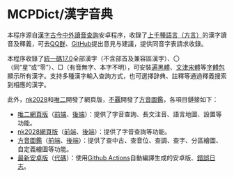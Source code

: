 # MCPDict/漢字音典

本程序源自[漢字古今中外讀音查詢](https://github.com/MaigoAkisame/MCPDict)安卓程序，收錄了[上千種語言（方言）](https://geojson.io/#id=github:osfans/MCPDict/blob/master/tools/%E6%96%B9%E8%A8%80.geojson&map=3.02/37.65/108.48)的漢字讀音及釋義，可去[QQ群](mqqopensdkapi://bizAgent/qm/qr?url=http%3A%2F%2Fqm.qq.com%2Fcgi-bin%2Fqm%2Fqr%3Ffrom%3Dapp%26p%3Dandroid%26jump_from%3Dwebapi%26k%3D-hNzAQCgZQL-uIlhFrxWJ56umCexsmBi)、[GitHub](https://github.com/osfans/MCPDict)提出意見与建議，提供同音字表請求收錄。

本程序收錄了[統一碼17.0](https://www.unicode.org/reports/tr38/tr38-39.html)全部漢字（不含部首及兼容區漢字）、〇（同“星”或“零”）、□（有音無字、本字不明），可安裝[遍黑體](https://github.com/Fitzgerald-Porthmouth-Koenigsegg/Plangothic_Project)、[文津宋體](https://github.com/takushun-wu/WenJinMincho)等[字體包](https://github.com/osfans/MCPDict/releases/tag/fonts)顯示所有漢字。支持多種漢字輸入查詢方式，也可選擇辞典、註釋等通過釋義搜索到相應的漢字。

此外，[nk2028](https://github.com/nk2028)和[唯二](https://github.com/vearvip)開發了網頁版，[不覊](https://github.com/jengzang)開發了[方音圖鑑](https://dialects.yzup.top)，各項目鏈接如下：
- [唯二網頁版](https://mcpdict.vear.vip/)（[前端](https://github.com/vearvip/mcpdict-frontend)、[後端](https://github.com/vearvip/mcpdict-backend)）：提供了字音查詢、長文注音、語言地圖、設置等功能。  
- [nk2028網頁版](https://nk2028.shn.hk/hdqt/)（[前端](https://github.com/nk2028/hdqt)、[後端](https://github.com/nk2028/hdqt-server)）：提供了字音查詢等功能。  
- [方音圖鑑](https://dialects.yzup.top)（[前端](https://github.com/jengzang/dialects-js-frontend)、[後端](https://github.com/jengzang/dialects-backend)）：提供了查中古、查音位、查調、查字、分區繪圖、自定義繪圖等功能。  
- [最新安卓版](https://github.com/osfans/MCPDict/releases/tag/latest)（[代碼](https://github.com/osfans/MCPDict)）：使用[Github Actions](https://github.com/osfans/MCPDict/actions)自動編譯生成的安卓版、[錯誤日志](https://mcpdict.sourceforge.io/warnings.txt)。  

